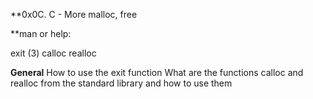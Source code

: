 **0x0C. C - More malloc, free

**man or help:

exit (3)
calloc
realloc

**General**
How to use the exit function
What are the functions calloc and realloc from the standard library and how to use them
